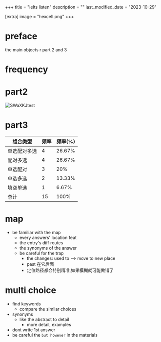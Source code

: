+++
title = "ielts listen"
description = ""
last_modified_date = "2023-10-29"

[extra]
image = "hexcell.png"
+++

# preface
the main objects r part 2 and 3

# frequency
# part2 
![SWaXKJtest](https://cdn.jsdelivr.net/gh/h3x311/upic@main/LC3/2023/SWaXKJtest.png)
# part3
| 组合类型 | 频率 | 频率(%) |
| --- | --- | --- |
| 单选配对多选 | 4 | 26.67% |
| 配对多选 | 4 | 26.67% |
| 单选配对 | 3 | 20% |
| 单选多选 | 2 | 13.33% |
| 填空单选 | 1 | 6.67% |
| 总计 | 15 | 100% |

# map

- be familiar with the map
  - every answers' location feat
  - the entry's diff routes
  - the synonyms of the answer
  - be careful for the trap
    - the changes: used to --> move to new place
    - past 在它后面
    - 定位路径都会特别精准,如果模糊就可能做错了

# multi choice

- find keywords
  - compare the similar choices
- synonyms 
  - like the abstract to detail
    - more detail, examples
- dont write 1st answer
- be careful the `but however` in the materials